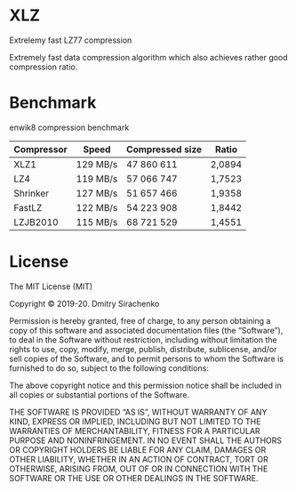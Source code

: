 # XLZ
Extrelemy fast LZ77 compression

Extremely fast data compression algorithm which
also achieves rather good compression ratio.

# Benchmark
enwik8 compression benchmark

| Compressor | Speed    | Compressed size | Ratio  |
|------------|----------|-----------------|--------|
| XLZ1       | 129 MB/s | 47 860 611      | 2,0894 |
| LZ4        | 119 MB/s | 57 066 747      | 1,7523 |
| Shrinker   | 127 MB/s | 51 657 466      | 1,9358 |
| FastLZ     | 122 MB/s | 54 223 908      | 1,8442 |
| LZJB2010   | 115 MB/s | 68 721 529      | 1,4551 |

# License
The MIT License (MIT)

Copyright © 2019-20. Dmitry Sirachenko

Permission is hereby granted, free of charge, to any person obtaining a copy of this software and associated documentation files (the “Software”), to deal in the Software without restriction, including without limitation the rights to use, copy, modify, merge, publish, distribute, sublicense, and/or sell copies of the Software, and to permit persons to whom the Software is furnished to do so, subject to the following conditions:

The above copyright notice and this permission notice shall be included in all copies or substantial portions of the Software.

THE SOFTWARE IS PROVIDED “AS IS”, WITHOUT WARRANTY OF ANY KIND, EXPRESS OR IMPLIED, INCLUDING BUT NOT LIMITED TO THE WARRANTIES OF MERCHANTABILITY, FITNESS FOR A PARTICULAR PURPOSE AND NONINFRINGEMENT. IN NO EVENT SHALL THE AUTHORS OR COPYRIGHT HOLDERS BE LIABLE FOR ANY CLAIM, DAMAGES OR OTHER LIABILITY, WHETHER IN AN ACTION OF CONTRACT, TORT OR OTHERWISE, ARISING FROM, OUT OF OR IN CONNECTION WITH THE SOFTWARE OR THE USE OR OTHER DEALINGS IN THE SOFTWARE.

